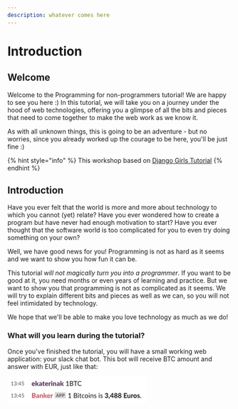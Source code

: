```yaml
---
description: whatever comes here
---
```


# Introduction

## Welcome

Welcome to the Programming for non-programmers tutorial! We are happy to see you here :\) In this tutorial, we will take you on a journey under the hood of web technologies, offering you a glimpse of all the bits and pieces that need to come together to make the web work as we know it.

As with all unknown things, this is going to be an adventure - but no worries, since you already worked up the courage to be here, you'll be just fine :\)

{% hint style="info" %}
This workshop based on [Django Girls Tutorial](https://tutorial.djangogirls.org/en/)
{% endhint %}

## Introduction

Have you ever felt that the world is more and more about technology to which you cannot \(yet\) relate? Have you ever wondered how to create a program but have never had enough motivation to start? Have you ever thought that the software world is too complicated for you to even try doing something on your own?

Well, we have good news for you! Programming is not as hard as it seems and we want to show you how fun it can be.

This tutorial _will not magically turn you into a programmer_. If you want to be good at it, you need months or even years of learning and practice. But we want to show you that programming is not as complicated as it seems. We will try to explain different bits and pieces as well as we can, so you will not feel intimidated by technology.

We hope that we'll be able to make you love technology as much as we do!

### What will you learn during the tutorial? <a id="what-will-you-learn-during-the-tutorial"></a>

Once you've finished the tutorial, you will have a small working web application: your slack chat bot. This bot will receive BTC amount and answer with EUR, just like that:

![](.gitbook/assets/screenshot-2019-02-20-13.45.16.png)

